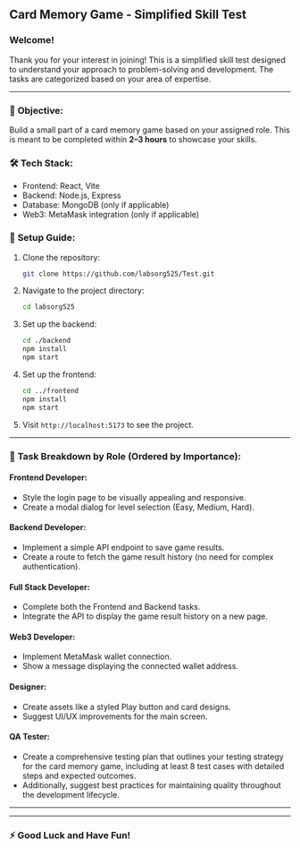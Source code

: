 
## Card Memory Game - Simplified Skill Test

### Welcome!
Thank you for your interest in joining! This is a simplified skill test designed to understand your approach to problem-solving and development. The tasks are categorized based on your area of expertise.

---

### 🎯 **Objective:**
Build a small part of a card memory game based on your assigned role. This is meant to be completed within **2–3 hours** to showcase your skills.

### 🛠️ **Tech Stack:**
- Frontend: React, Vite
- Backend: Node.js, Express
- Database: MongoDB (only if applicable)
- Web3: MetaMask integration (only if applicable)

### 🚀 **Setup Guide:**
1. Clone the repository:
   ```bash
   git clone https://github.com/labsorg525/Test.git
   ```
2. Navigate to the project directory:
   ```bash
   cd labsorg525
   ```
3. Set up the backend:
   ```bash
   cd ./backend
   npm install
   npm start
   ```
4. Set up the frontend:
   ```bash
   cd ../frontend
   npm install
   npm start
   ```
5. Visit `http://localhost:5173` to see the project.

---

### 🧩 **Task Breakdown by Role (Ordered by Importance):**

#### **Frontend Developer:**
- Style the login page to be visually appealing and responsive.
- Create a modal dialog for level selection (Easy, Medium, Hard).

#### **Backend Developer:**
- Implement a simple API endpoint to save game results.
- Create a route to fetch the game result history (no need for complex authentication).

#### **Full Stack Developer:**
- Complete both the Frontend and Backend tasks.
- Integrate the API to display the game result history on a new page.

#### **Web3 Developer:**
- Implement MetaMask wallet connection.
- Show a message displaying the connected wallet address.

#### **Designer:**
- Create assets like a styled Play button and card designs.
- Suggest UI/UX improvements for the main screen.

#### **QA Tester:**
- Create a comprehensive testing plan that outlines your testing strategy for the card memory game, including at least 8 test cases with detailed steps and expected outcomes.  
- Additionally, suggest best practices for maintaining quality throughout the development lifecycle.

---

---

### ⚡ **Good Luck and Have Fun!**
